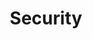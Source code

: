 ---
group: magento-payments
subgroup: mag-pay-security
title: Security
menu_title: Security
menu_order: 1
---